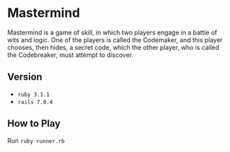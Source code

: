 # Mastermind

Mastermind is a game of skill, in which two players engage in a battle of wits and logic. One of the players is called the Codemaker, and this player chooses, then hides, a secret code, which the other player, who is called the Codebreaker, must attempt to discover.

## Version

- `ruby 3.1.1`
- `rails 7.0.4`

## How to Play

Run `ruby runner.rb`